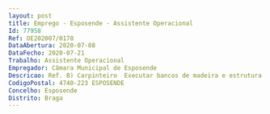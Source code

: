 ```yaml
--- 
layout: post
title: Emprego - Esposende - Assistente Operacional
Id: 77958
Ref: OE202007/0178
DataAbertura: 2020-07-08
DataFecho: 2020-07-21
Trabalho: Assistente Operacional
Empregador: Câmara Municipal de Esposende
Descricao: Ref. B) Carpinteiro  Executar bancos de madeira e estrutura mista  executar placares de diversas medidas para aplicação nas escolas básicas do concelho, bem como no restante Património Edificado Municipal  montar e desmontar stands, palcos e bancadas para eventos, levados a efeito por outras unidades orgânicas  colocar portas em madeira e respetivas fechaduras, quer em escolas do concelho, bem como no restante Património Edificado Municipal  reparar soalhos e rodapés  executar trabalhos em eucalipto, pinheiro, castanho, tola e câmbala, através dos moldes que lhe são apresentados  serrar e topiar as peças, desengrossando as, lixar e colar material, ajustando as peças numa prensa  assentar, montar e acabar os limpos nas obras, tais como portas, rodapés, janelas, caixilhos, escadas, divisórias em madeira, armações de talhados e lambris.
CodigoPostal: 4740-223 ESPOSENDE
Concelho: Esposende
Distrito: Braga
--- 
```

